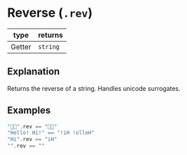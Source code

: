 # Reverse (`.rev`)

| type | returns |
| ---- | ------- |
| Getter | `string` |

## Explanation
Returns the reverse of a string. Handles unicode surrogates.

## Examples

```swift
"🐐🐑".rev == "🐑🐐"
"Hello! Hi!" == "!iH !olleH"
"Hi".rev == "iH"
"".rev == ""
```
